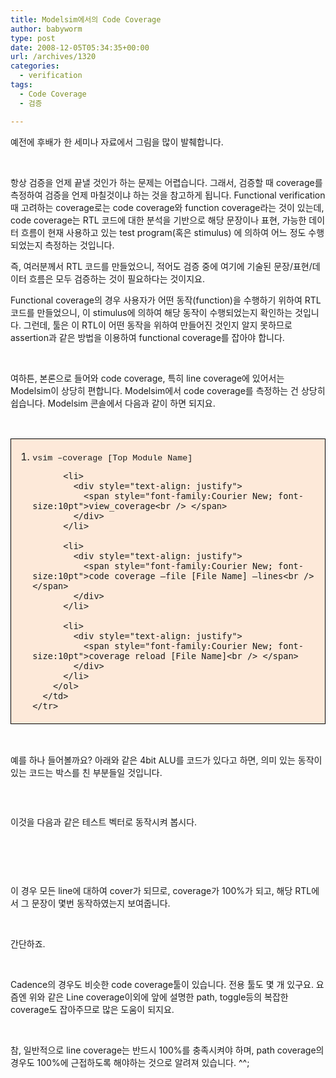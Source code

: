 ```yaml
---
title: Modelsim에서의 Code Coverage
author: babyworm
type: post
date: 2008-12-05T05:34:35+00:00
url: /archives/1320
categories:
  - verification
tags:
  - Code Coverage
  - 검증

---
```

예전에 후배가 한 세미나 자료에서 그림을 많이 발췌합니다. 

 

항상 검증을 언제 끝낼 것인가 하는 문제는 어렵습니다. 그래서, 검증할 때 coverage를 측정하여 검증을 언제 마칠것이냐 하는 것을 참고하게 됩니다. Functional verification때 고려하는 coverage로는 code coverage와 function coverage라는 것이 있는데, code coverage는 RTL 코드에 대한 분석을 기반으로 해당 문장이나 표현, 가능한 데이터 흐름이 현재 사용하고 있는 test program(혹은 stimulus) 에 의하여 어느 정도 수행되었는지 측정하는 것입니다. 

즉, 여러분께서 RTL 코드를 만들었으니, 적어도 검증 중에 여기에 기술된 문장/표현/데이터 흐름은 모두 검증하는 것이 필요하다는 것이지요. 

Functional coverage의 경우 사용자가 어떤 동작(function)을 수행하기 위하여 RTL 코드를 만들었으니, 이 stimulus에 의하여 해당 동작이 수행되었는지 확인하는 것입니다. 그런데, 툴은 이 RTL이 어떤 동작을 위하여 만들어진 것인지 알지 못하므로 assertion과 같은 방법을 이용하여 functional coverage를 잡아야 합니다. 

 

여하튼, 본론으로 들어와 code coverage, 특히 line coverage에 있어서는 Modelsim이 상당히 편합니다. Modelsim에서 code coverage를 측정하는 건 상당히 쉽습니다. Modelsim 콘솔에서 다음과 같이 하면 되지요. 

 

<div>
  <table style="border-collapse:collapse; background: #fde9d9" border="0">
    <colgroup> <col style="width:637px"/></colgroup> <tr>
      <td style="padding-left: 7px; padding-right: 7px; border-top:  solid black 0.5pt; border-left:  solid black 0.5pt; border-bottom:  solid black 0.5pt; border-right:  solid black 0.5pt">
        <ol>
          <li>
            <div style="text-align: justify">
              <span style="font-family:Courier New; font-size:10pt">vsim –coverage [Top Module Name]<br /> </span>
            </div>
          </li>
          
          <li>
            <div style="text-align: justify">
              <span style="font-family:Courier New; font-size:10pt">view_coverage<br /> </span>
            </div>
          </li>
          
          <li>
            <div style="text-align: justify">
              <span style="font-family:Courier New; font-size:10pt">code coverage –file [File Name] –lines<br /> </span>
            </div>
          </li>
          
          <li>
            <div style="text-align: justify">
              <span style="font-family:Courier New; font-size:10pt">coverage reload [File Name]<br /> </span>
            </div>
          </li>
        </ol>
      </td>
    </tr>
  </table>
</div>

 

예를 하나 들어볼까요? 아래와 같은 4bit ALU를 코드가 있다고 하면, 의미 있는 동작이 있는 코드는 박스를 친 부분들일 것입니다. 

<img decoding="async" src="https://i0.wp.com/babyworm.net/wordpress/wp-content/uploads/1/cfile4.uf.117962554D6A7AFE31DE8D.png?w=625" alt="" data-recalc-dims="1" /> 

 

이것을 다음과 같은 테스트 벡터로 동작시켜 봅시다. 

 

<img decoding="async" src="https://i0.wp.com/babyworm.net/wordpress/wp-content/uploads/1/cfile23.uf.17613D4F4D6A7AFE26CAB5.png?w=625" alt="" data-recalc-dims="1" /> 

 

이 경우 모든 line에 대하여 cover가 되므로, coverage가 100%가 되고, 해당 RTL에서 그 문장이 몇번 동작하였는지 보여줍니다. 

<img decoding="async" src="https://i0.wp.com/babyworm.net/wordpress/wp-content/uploads/1/cfile25.uf.147C7C554D6A7AFE27AE35.png?w=625" alt="" data-recalc-dims="1" /> 

<img decoding="async" src="https://i0.wp.com/babyworm.net/wordpress/wp-content/uploads/1/cfile4.uf.112B95494D6A7AFE10D3D6.png?w=625" alt="" data-recalc-dims="1" /> 

간단하죠. 

 

Cadence의 경우도 비슷한 code coverage툴이 있습니다. 전용 툴도 몇 개 있구요. 요즘엔 위와 같은 Line coverage이외에 앞에 설명한 path, toggle등의 복잡한 coverage도 잡아주므로 많은 도움이 되지요. 

 

참, 일반적으로 line coverage는 반드시 100%를 충족시켜야 하며, path coverage의 경우도 100%에 근접하도록 해야하는 것으로 알려져 있습니다. ^^; 

 

 